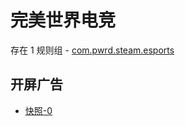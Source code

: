 # 完美世界电竞

存在 1 规则组 - [com.pwrd.steam.esports](/src/apps/com.pwrd.steam.esports.ts)

## 开屏广告

- [快照-0](https://i.gkd.li/import/13362949)
